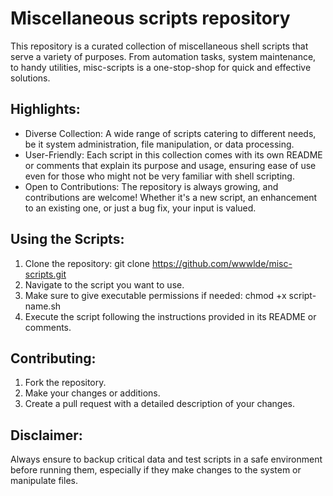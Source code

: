 # Miscellaneous scripts repository

This repository is a curated collection of miscellaneous shell scripts that serve a variety of purposes. From automation tasks, system maintenance, to handy utilities, misc-scripts is a one-stop-shop for quick and effective solutions.

## Highlights:

 - Diverse Collection: A wide range of scripts catering to different needs, be it system administration, file manipulation, or data processing.
 - User-Friendly: Each script in this collection comes with its own README or comments that explain its purpose and usage, ensuring ease of use even for those who might not be very familiar with shell scripting.
 - Open to Contributions: The repository is always growing, and contributions are welcome! Whether it's a new script, an enhancement to an existing one, or just a bug fix, your input is valued.

## Using the Scripts:

 1. Clone the repository: git clone https://github.com/wwwlde/misc-scripts.git
 2. Navigate to the script you want to use.
 3. Make sure to give executable permissions if needed: chmod +x script-name.sh
 4. Execute the script following the instructions provided in its README or comments.

## Contributing:

 1. Fork the repository.
 2. Make your changes or additions.
 3. Create a pull request with a detailed description of your changes.

## Disclaimer:

Always ensure to backup critical data and test scripts in a safe environment before running them, especially if they make changes to the system or manipulate files.

